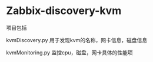 # Zabbix-discovery-kvm

项目包括

kvmDiscovery.py  用于发现kvm的名称，网卡信息，磁盘信息

kvmMonitoring.py  监控cpu，磁盘，网卡具体的性能项
